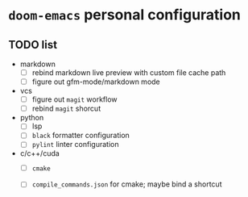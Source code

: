 # ```doom-emacs``` personal configuration

## TODO list

+ markdown
  + [ ] rebind markdown live preview with custom file cache path
  + [ ] figure out gfm-mode/markdown mode
+ vcs
  + [ ] figure out ```magit``` workflow
  + [ ] rebind ```magit``` shorcut
+ python
  + [ ] lsp
  + [ ] ```black``` formatter configuration
  + [ ] ```pylint``` linter configuration
+ c/c++/cuda
  + [ ] ```cmake```
  + [ ] ```compile_commands.json``` for cmake; maybe bind a shortcut

